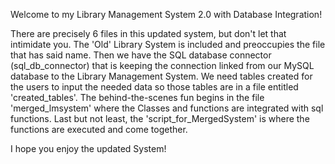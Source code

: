 Welcome to my Library Management System 2.0 with Database Integration!

There are precisely 6 files in this updated system, but don't let that intimidate you.
The 'Old' Library System is included and preoccupies the file that has said name.
Then we have the SQL database connector (sql_db_connector) that is keeping the connection linked from our MySQL database to the Library Management System.
We need tables created for the users to input the needed data so those tables are in a file entitled 'created_tables'.
The behind-the-scenes fun begins in the file 'merged_lmsystem' where the Classes and functions are integrated with sql functions.
Last but not least, the 'script_for_MergedSystem' is where the functions are executed and come together. 

I hope you enjoy the updated System!
